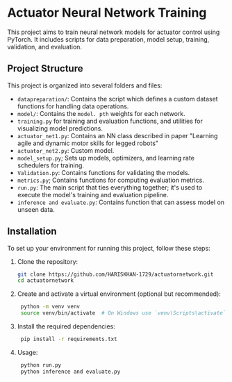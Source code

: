 # Actuator Neural Network Training

This project aims to train neural network models for actuator control using PyTorch. It includes scripts for data preparation, model setup, training, validation, and evaluation.



## Project Structure

This project is organized into several folders and files:

- `datapreparation/`: Contains the  script which defines a custom dataset functions for handling data operations.
- `model/`: Contains the `model. pth` weights for each network.
- `training.py` for training and evaluation functions, and utilities for visualizing model predictions.
- `actuator_net1.py`: Contains an NN class described in paper "Learning agile and dynamic motor skills for legged robots"
- `actuator_net2.py`: Custom model.
- `model_setup.py`; Sets up models, optimizers, and learning rate schedulers for training.
- `Validation.py`: Contains functions for validating the models.
- `metrics.py`; Contains functions for computing evaluation metrics.
- `run.py`: The main script that ties everything together; it's used to execute the model's training and evaluation pipeline.
- `inference and evaluate.py`: Contains function that can assess model on unseen data. 

## Installation

To set up your environment for running this project, follow these steps:

1. Clone the repository:
   ```bash
   git clone https://github.com/HARISKHAN-1729/actuatornetwork.git
   cd actuatornetwork

2. Create and activate a virtual environment (optional but recommended):
   ```bash
    python -m venv venv
    source venv/bin/activate  # On Windows use `venv\Scripts\activate`

3. Install the required dependencies:
   ```bash
    pip install -r requirements.txt

4. Usage:
   ```bash
    python run.py
    python inference and evaluate.py

